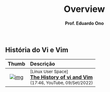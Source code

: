
<h1 align="center">Overview</h1>

<h4 align="center">Prof. Eduardo Ono</h4>

&nbsp;

## História do Vi e Vim

| Thumb | Descrição | 
| :-: | :-- |
| [![img](https://img.youtube.com/vi/gwxZbk8St3I/default.jpg)](https://www.youtube.com/watch?v=gwxZbk8St3I) | <sup>[Linux User Space]</sup><br>[__The History of vi and Vim__](https://www.youtube.com/watch?v=gwxZbk8St3I)<br><sub>(17:46, YouTube, 09/Set/2022)</sub>

&nbsp;

